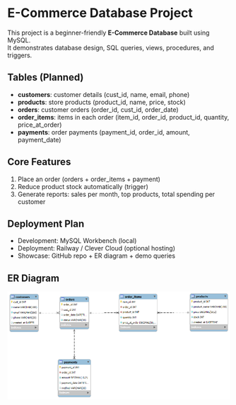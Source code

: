# E-Commerce Database Project

This project is a beginner-friendly **E-Commerce Database** built using MySQL.  
It demonstrates database design, SQL queries, views, procedures, and triggers.

## Tables (Planned)
- **customers**: customer details (cust_id, name, email, phone)
- **products**: store products (product_id, name, price, stock)
- **orders**: customer orders (order_id, cust_id, order_date)
- **order_items**: items in each order (item_id, order_id, product_id, quantity, price_at_order)
- **payments**: order payments (payment_id, order_id, amount, payment_date)

## Core Features
1. Place an order (orders + order_items + payment)
2. Reduce product stock automatically (trigger)
3. Generate reports: sales per month, top products, total spending per customer

## Deployment Plan
- Development: MySQL Workbench (local)
- Deployment: Railway / Clever Cloud (optional hosting)
- Showcase: GitHub repo + ER diagram + demo queries

## ER Diagram
![ER Diagram](diagrams/eer-diagram.png)
